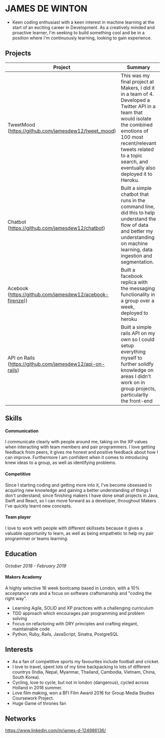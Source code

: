 # JAMES DE WINTON	 
- Keen coding enthusiast with a keen interest in machine learning at the start of an exciting career in Development. As a creatively minded and proactive learner, I'm seeking to build something cool and be in a position where i'm continuously learning, looking to gain experience.

## Projects
| Project | Summary | Technologies | Testing
| ------ | ------ |  ------ |  ------ |
| TweetMood (https://github.com/jamesdew12/tweet_mood)| This was my final project at Makers, I did it in a team of 4.	Developed a Twitter API in a team that would isolate the combined emotions of 100 most recent/relevant tweets related to a topic search, and eventually also deployed it to Heroku. | Python, Django, Watson (IBM) | Pytest|
|Chatbot (https://github.com/jamesdew12/chatbot)| Built a simple chatbot that runs in the command line, did this to help understand the flow of data and better my understanding on machine learning, data ingestion and segmentation.  | Python, NLTK | Nil
| Acebook (https://github.com/jamesdew12/acebook-firenze))| Built a facebook replica with the messaging functionality in a group over a week, deployed to heroku | Rails, Postgres | RSpec |
| API on Rails (https://github.com/jamesdew12/api-on-rails)| Built a simple rails API on my own so I could setup everything myself to further solidfy knowledge on areas I didn't work on in group projects, particularlly the front-end| Rails | RSpec

## Skills

#### Communication
I communicate clearly with people around me, taking on the XP values when interacting with team members and pair programmers. I love getting feedback from peers, it gives me honest and positive feedback about how I can improve. Furthermore I am confident when it comes to introducing knew ideas to a group, as well as identifying problems.

#### Competitive
Since I starting coding and getting more into it, I've become obsessed in acquiring new knowledge and gaining a better understanding of things I don't understand; since finishing makers I have done small projects in Java, Swift and React, so I can move forward as a developer, throughout Makers I've quickly learnt new concepts. 

#### Team player
I love to work with people with different skillssets because it gives a valuable opportunity to learn, as well as being empathetic to help my pair programmer or teams learning.

## Education

*October 2018 - February 2019*

#### Makers Academy
A highly selective 16 week bootcamp based in London, with a 10% acceptance rate and a focus on software craftsmanship and "coding the right way".
* Learning Agile, SOLID and XP practices with a challenging curriculum
* TDD approach which encourages pair programming and problem solving
* Focus on refactoring with DRY principles and crafting elegant, maintainable code
* Python, Ruby, Rails, JavaScript, Sinatra, PostgreSQL

## Interests
* As a fan of competitive sports my favourites include football and cricket.
* I love to travel, spent lots of my time backpacking to lots of different countrys (India, Nepal, Myanmar, Thailand, Cambodia, Vietnam, China, South Korea).
* Cycling, love to cycle, but not in london (dangerous), cycled across Holland in 2018 summer.
* Love film making, won a BFI Film Award 2016 for Group Media Studies Coursework Project.
* Huge Game of thrones fan


## Networks
https://www.linkedin.com/in/james-d-124986136/ 



